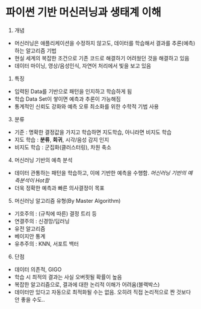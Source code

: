 # 파이썬 기반 머신러닝과 생태계 이해 
1. 개념
  - 머신러닝은 애플리케이션을 수정하지 않고도, 데이터를 학습해서 결과를 추론(예측)하는 알고리즘 기법
  - 현실 세계의 복잡한 조건으로 기존 코드로 해결하기 어려웠던 것을 해결하고 있음
  - 데이터 마이닝, 영상/음성인식, 자연어 처리에서 빛을 보고 있음

1. 특징
  - 입력된 Data를 기반으로 패턴을 인지하고 학습하게 됨
  - 학습 Data Set이 쌓이면 예측과 추론이 가능해짐
  - 통계적인 신뢰도 강화와 예측 오류 최소화를 위한 수학적 기법 사용

3. 분류
  - 기준 : 명확한 결정값을 가지고 학습하면 지도학습, 아니라면 비지도 학습
  - 지도 학습 : **분류**, **회귀**, 시각/음성 감지 인지
  - 비지도 학습 : 군집화(클러스터링), 차원 축소 

4. 머신러닝 기반의 예측 분석
  - 데이터 관통하는 패턴을 학습하고, 이에 기반한 예측을 수행함. *머신러닝 기반의 예측분석이 Hot함* 
  - 더욱 정확한 예측과 빠른 의사결정이 목표

5. 머신러닝 알고리즘 유형(By Master Algorithm)
  - 기호주의 : (규칙에 따른) 결정 트리 등
  - 연결주의 : 신경망/딥러닝
  - 유전 알고리즘
  - 베이지안 통계
  - 유추주의 : KNN, 서포트 백터

6. 단점
  - 데이터 의존적, GIGO
  - 학습 시 최적의 결과는 사실 오버핏될 확률이 높음
  - 복잡한 알고리즘으로, 결과에 대한 논리적 이해가 어려움(블랙박스)
  - 데이터만 있다고 자동으로 최적화될 수는 없음. 오히려 직접 논리적으로 짠 것보다 안 좋을 수도..
